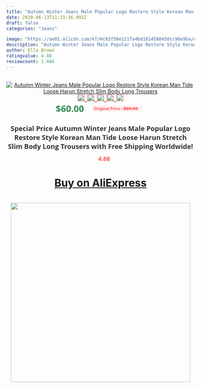 ```yaml
---
title: "Autumn Winter Jeans Male Popular Logo Restore Style Korean Man Tide Loose Harun Stretch  Slim Body Long Trousers"
date: 2020-06-13T11:33:36.892Z
draft: false
categories: "Jeans"

image: "https://ae01.alicdn.com/kf/Hc62f50e121fa4bd1814588450cc96e9ba/Autumn-Winter-Jeans-Male-Popular-Logo-Restore-Style-Korean-Man-Tide-Loose-Harun-Stretch-Slim-Body.jpg"
description: "Autumn Winter Jeans Male Popular Logo Restore Style Korean Man Tide Loose Harun Stretch  Slim Body Long Trousers"
author: Ella Brown
ratingvalue: 4.88
reviewcount: 1.666
---
```

<br>
<div style="text-align: center;">
<a href="https://s.click.aliexpress.com/e/_A5IPaz" target="_blank" rel="nofollow noopener noreferrer"><img alt="Autumn Winter Jeans Male Popular Logo Restore Style Korean Man Tide Loose Harun Stretch  Slim Body Long Trousers" class="magnifier-image" src="https://ae01.alicdn.com/kf/Hc62f50e121fa4bd1814588450cc96e9ba/Autumn-Winter-Jeans-Male-Popular-Logo-Restore-Style-Korean-Man-Tide-Loose-Harun-Stretch-Slim-Body.jpg_640x640.jpg">
<br>
<img style="border:1px solid salmon" src="https://ae01.alicdn.com/kf/Hc62f50e121fa4bd1814588450cc96e9ba/Autumn-Winter-Jeans-Male-Popular-Logo-Restore-Style-Korean-Man-Tide-Loose-Harun-Stretch-Slim-Body.jpg_120x120.jpg">&nbsp;&nbsp;<img style="border:1px solid salmon" src="https://ae01.alicdn.com/kf/H6d94ab51d86c413c8247c2fefbd946379/Autumn-Winter-Jeans-Male-Popular-Logo-Restore-Style-Korean-Man-Tide-Loose-Harun-Stretch-Slim-Body.jpg_120x120.jpg">&nbsp;&nbsp;<img style="border:1px solid salmon" src="https://ae01.alicdn.com/kf/Hb5074f5d0bc04647b661ef676fdd8512y/Autumn-Winter-Jeans-Male-Popular-Logo-Restore-Style-Korean-Man-Tide-Loose-Harun-Stretch-Slim-Body.jpg_120x120.jpg">&nbsp;&nbsp;<img style="border:1px solid salmon" src="https://ae01.alicdn.com/kf/H1e5fc231e5cd4080b32c8e9ea33df9c9K/Autumn-Winter-Jeans-Male-Popular-Logo-Restore-Style-Korean-Man-Tide-Loose-Harun-Stretch-Slim-Body.jpg_120x120.jpg">&nbsp;&nbsp;<img style="border:1px solid salmon" src="https://ae01.alicdn.com/kf/H4668df0913654188b2917d7532c385f2Y/Autumn-Winter-Jeans-Male-Popular-Logo-Restore-Style-Korean-Man-Tide-Loose-Harun-Stretch-Slim-Body.jpg_120x120.jpg"></a></div><br0>
<div style="text-align: center;"><span style="background-color: white; border: 0px; box-sizing: border-box; color: seagreen; display: inline-block; font-family: &quot;open sans&quot; , &quot;arial&quot; , &quot;helvetica&quot; , sans-serif , &quot;heiti&quot;; font-size: 24px; font-stretch: inherit; font-weight: 700; line-height: inherit; margin: 0px 10px 0px 0px; padding: 0px; vertical-align: middle;">$60.00 </span>
<span style="background: rgb(255 , 241 , 241); border-radius: 3px; border: 0px; box-sizing: border-box; color: #ff4747; display: inline-block; font-family: inherit; font-size: 12px; font-stretch: inherit; font-style: inherit; font-variant: inherit; font-weight: 600; line-height: inherit; margin: 0px; padding: 2px 5px; transform: scale(0.9); vertical-align: middle;">Original Price : <b style="text-decoration: line-through;">$60.00 </b> &nbsp;&nbsp;</span></div>
<h1 style="color: #333333; display: inline-block; font-family: &quot;open sans&quot; , &quot;arial&quot; , &quot;helvetica&quot; , sans-serif , &quot;heiti&quot;; font-size: 18px; font-stretch: inherit; font-weight: 700; text-align: center;">Special Price Autumn Winter Jeans Male Popular Logo Restore Style Korean Man Tide Loose Harun Stretch  Slim Body Long Trousers with Free Shipping Worldwide!</h1>
<div style="color: #ff4747; text-align: center;">
<img src="https://4.bp.blogspot.com/-M0ZcTcb-5uY/XleCXlxnR4I/AAAAAAAAAEc/OrjgMkXV1oMQFaCRZj5HQwOCBcu3w1FegCPcBGAYYCw/s1600/star.png" style="height: 15px;">&nbsp;<b>4.88</b></div>
<div class="button_cont" align="center"><a class="buynow_a" href="https://s.click.aliexpress.com/e/_A5IPaz" target="_blank" rel="nofollow noopener noreferrer"><H1>Buy on AliExpress</H1></a></div><br>
<div class="separator" style="clear: both; text-align: center;">
<img src="https://lh3.googleusercontent.com/-pTy5HemUv9M/XlePHvY0dAI/AAAAAAAAAE4/0nX5iRUoIWY8eMW9Dpxeirr157OZliDIgCLcBGAsYHQ/s1600/badge.gif" width="480">
</div>
